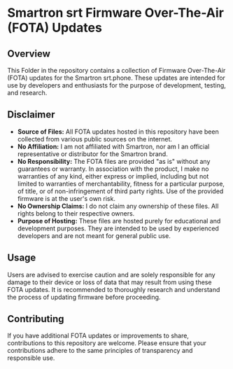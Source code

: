 # Smartron srt Firmware Over-The-Air (FOTA) Updates

## Overview
This Folder in the repository contains a collection of Firmware Over-The-Air (FOTA) updates for the Smartron srt.phone. These updates are intended for use by developers and enthusiasts for the purpose of development, testing, and research.

## Disclaimer
- **Source of Files:** All FOTA updates hosted in this repository have been collected from various public sources on the internet.
- **No Affiliation:** I am not affiliated with Smartron, nor am I an official representative or distributor for the Smartron brand.
- **No Responsibility:** The FOTA files are provided "as is" without any guarantees or warranty. In association with the product, I make no warranties of any kind, either express or implied, including but not limited to warranties of merchantability, fitness for a particular purpose, of title, or of non-infringement of third party rights. Use of the provided firmware is at the user's own risk.
- **No Ownership Claims:** I do not claim any ownership of these files. All rights belong to their respective owners.
- **Purpose of Hosting:** These files are hosted purely for educational and development purposes. They are intended to be used by experienced developers and are not meant for general public use.

## Usage
Users are advised to exercise caution and are solely responsible for any damage to their device or loss of data that may result from using these FOTA updates. It is recommended to thoroughly research and understand the process of updating firmware before proceeding.

## Contributing
If you have additional FOTA updates or improvements to share, contributions to this repository are welcome. Please ensure that your contributions adhere to the same principles of transparency and responsible use.
